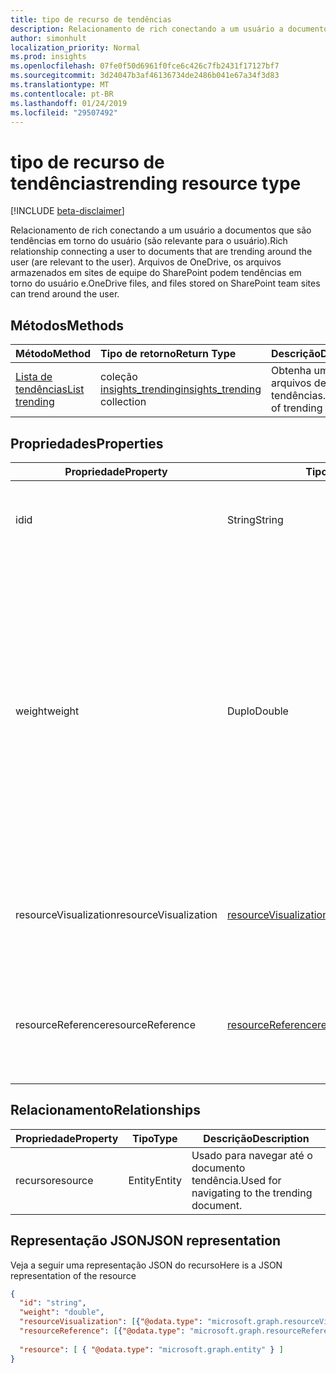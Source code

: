 ```yaml
---
title: tipo de recurso de tendências
description: Relacionamento de rich conectando a um usuário a documentos que são tendências em torno do usuário (são relevante para o usuário). Arquivos de OneDrive, os arquivos armazenados em sites de equipe do SharePoint podem tendências em torno do usuário e.
author: simonhult
localization_priority: Normal
ms.prod: insights
ms.openlocfilehash: 07fe0f50d6961f0fce6c426c7fb2431f17127bf7
ms.sourcegitcommit: 3d24047b3af46136734de2486b041e67a34f3d83
ms.translationtype: MT
ms.contentlocale: pt-BR
ms.lasthandoff: 01/24/2019
ms.locfileid: "29507492"
---
```

# <a name="trending-resource-type"></a><span data-ttu-id="a51a5-104">tipo de recurso de tendências</span><span class="sxs-lookup"><span data-stu-id="a51a5-104">trending resource type</span></span>

[!INCLUDE [beta-disclaimer](../../includes/beta-disclaimer.md)]

<span data-ttu-id="a51a5-105">Relacionamento de rich conectando a um usuário a documentos que são tendências em torno do usuário (são relevante para o usuário).</span><span class="sxs-lookup"><span data-stu-id="a51a5-105">Rich relationship connecting a user to documents that are trending around the user (are relevant to the user).</span></span> <span data-ttu-id="a51a5-106">Arquivos de OneDrive, os arquivos armazenados em sites de equipe do SharePoint podem tendências em torno do usuário e.</span><span class="sxs-lookup"><span data-stu-id="a51a5-106">OneDrive files, and files stored on SharePoint team sites can trend around the user.</span></span>

## <a name="methods"></a><span data-ttu-id="a51a5-107">Métodos</span><span class="sxs-lookup"><span data-stu-id="a51a5-107">Methods</span></span>

| <span data-ttu-id="a51a5-108">Método</span><span class="sxs-lookup"><span data-stu-id="a51a5-108">Method</span></span>       | <span data-ttu-id="a51a5-109">Tipo de retorno</span><span class="sxs-lookup"><span data-stu-id="a51a5-109">Return Type</span></span>  |<span data-ttu-id="a51a5-110">Descrição</span><span class="sxs-lookup"><span data-stu-id="a51a5-110">Description</span></span>|
|:---------------|:--------|:----------|
|[<span data-ttu-id="a51a5-111">Lista de tendências</span><span class="sxs-lookup"><span data-stu-id="a51a5-111">List trending</span></span>](../api/insights-list-trending.md) |<span data-ttu-id="a51a5-112">coleção [insights_trending](insights-trending.md)</span><span class="sxs-lookup"><span data-stu-id="a51a5-112">[insights_trending](insights-trending.md) collection</span></span>| <span data-ttu-id="a51a5-113">Obtenha uma lista dos arquivos de tendências.</span><span class="sxs-lookup"><span data-stu-id="a51a5-113">Get a list of trending files.</span></span>|

## <a name="properties"></a><span data-ttu-id="a51a5-114">Propriedades</span><span class="sxs-lookup"><span data-stu-id="a51a5-114">Properties</span></span>

| <span data-ttu-id="a51a5-115">Propriedade</span><span class="sxs-lookup"><span data-stu-id="a51a5-115">Property</span></span>      | <span data-ttu-id="a51a5-116">Tipo</span><span class="sxs-lookup"><span data-stu-id="a51a5-116">Type</span></span>                              | <span data-ttu-id="a51a5-117">Descrição</span><span class="sxs-lookup"><span data-stu-id="a51a5-117">Description</span></span>  |
| ------------- |---------------                    | -------------|
| <span data-ttu-id="a51a5-118">id</span><span class="sxs-lookup"><span data-stu-id="a51a5-118">id</span></span>                    | <span data-ttu-id="a51a5-119">String</span><span class="sxs-lookup"><span data-stu-id="a51a5-119">String</span></span>                    | <span data-ttu-id="a51a5-120">Identificador exclusivo do relacionamento.</span><span class="sxs-lookup"><span data-stu-id="a51a5-120">Unique identifier of the relationship.</span></span> <span data-ttu-id="a51a5-121">Somente leitura.</span><span class="sxs-lookup"><span data-stu-id="a51a5-121">Read only.</span></span>        |
| <span data-ttu-id="a51a5-122">weight</span><span class="sxs-lookup"><span data-stu-id="a51a5-122">weight</span></span>                | <span data-ttu-id="a51a5-123">Duplo</span><span class="sxs-lookup"><span data-stu-id="a51a5-123">Double</span></span>                    | <span data-ttu-id="a51a5-124">Valor que indica o quanto o documento está atualmente tendências.</span><span class="sxs-lookup"><span data-stu-id="a51a5-124">Value indicating how much the document is currently trending.</span></span> <span data-ttu-id="a51a5-125">Quanto maior o número, mais o documento é atualmente tendências ao redor do usuário (o mais relevantes é).</span><span class="sxs-lookup"><span data-stu-id="a51a5-125">The larger the number, the more the document is currently trending around the user (the more relevant it is).</span></span> <span data-ttu-id="a51a5-126">Documentos retornados são classificados por esse valor.</span><span class="sxs-lookup"><span data-stu-id="a51a5-126">Returned documents are sorted by this value.</span></span>  |
| <span data-ttu-id="a51a5-127">resourceVisualization</span><span class="sxs-lookup"><span data-stu-id="a51a5-127">resourceVisualization</span></span> | [<span data-ttu-id="a51a5-128">resourceVisualization</span><span class="sxs-lookup"><span data-stu-id="a51a5-128">resourceVisualization</span></span>](insights-resourcevisualization.md)    | <span data-ttu-id="a51a5-129">Propriedades que você pode usar para visualizar o documento na sua experiência.</span><span class="sxs-lookup"><span data-stu-id="a51a5-129">Properties that you can use to visualize the document in your experience.</span></span> |
| <span data-ttu-id="a51a5-130">resourceReference</span><span class="sxs-lookup"><span data-stu-id="a51a5-130">resourceReference</span></span>     | [<span data-ttu-id="a51a5-131">resourceReference</span><span class="sxs-lookup"><span data-stu-id="a51a5-131">resourceReference</span></span>](insights-resourcereference.md)        | <span data-ttu-id="a51a5-132">Propriedades de referência do documento tendência, como a url e o tipo de documento.</span><span class="sxs-lookup"><span data-stu-id="a51a5-132">Reference properties of the trending document, such as the url and type of the document.</span></span> |

## <a name="relationships"></a><span data-ttu-id="a51a5-133">Relacionamento</span><span class="sxs-lookup"><span data-stu-id="a51a5-133">Relationships</span></span>

| <span data-ttu-id="a51a5-134">Propriedade</span><span class="sxs-lookup"><span data-stu-id="a51a5-134">Property</span></span>      | <span data-ttu-id="a51a5-135">Tipo</span><span class="sxs-lookup"><span data-stu-id="a51a5-135">Type</span></span>          | <span data-ttu-id="a51a5-136">Descrição</span><span class="sxs-lookup"><span data-stu-id="a51a5-136">Description</span></span>  |
| ------------- |---------------| -------------|
| <span data-ttu-id="a51a5-137">recurso</span><span class="sxs-lookup"><span data-stu-id="a51a5-137">resource</span></span>      | <span data-ttu-id="a51a5-138">Entity</span><span class="sxs-lookup"><span data-stu-id="a51a5-138">Entity</span></span>        | <span data-ttu-id="a51a5-139">Usado para navegar até o documento tendência.</span><span class="sxs-lookup"><span data-stu-id="a51a5-139">Used for navigating to the trending document.</span></span> |

## <a name="json-representation"></a><span data-ttu-id="a51a5-140">Representação JSON</span><span class="sxs-lookup"><span data-stu-id="a51a5-140">JSON representation</span></span>

<span data-ttu-id="a51a5-141">Veja a seguir uma representação JSON do recurso</span><span class="sxs-lookup"><span data-stu-id="a51a5-141">Here is a JSON representation of the resource</span></span>

```json
{
  "id": "string",
  "weight": "double",
  "resourceVisualization": [{"@odata.type": "microsoft.graph.resourceVisualization"}],
  "resourceReference": [{"@odata.type": "microsoft.graph.resourceReference"}],
  
  "resource": [ { "@odata.type": "microsoft.graph.entity" } ]
}
```
<!--
{
  "type": "#page.annotation",
  "suppressions": [
    "Error: /api-reference/beta/resources/insights-trending.md:\r\n      Exception processing links.\r\n    System.ArgumentException: Link Definition was null. Link text: !INCLUDE [beta-disclaimer](../../includes/beta-disclaimer.md)\r\n      at ApiDoctor.Validation.DocFile.get_LinkDestinations()\r\n      at ApiDoctor.Validation.DocSet.ValidateLinks(Boolean includeWarnings, String[] relativePathForFiles, IssueLogger issues, Boolean requireFilenameCaseMatch, Boolean printOrphanedFiles)"
  ]
}
-->
